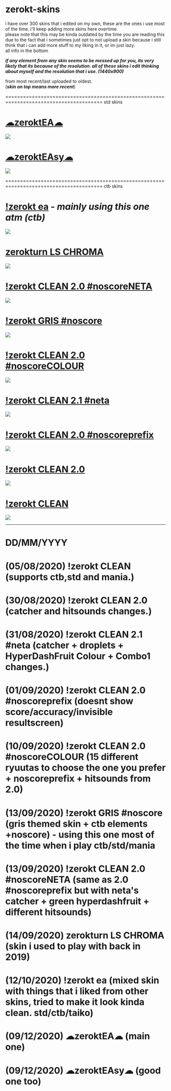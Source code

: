 # zerokt-skins
i have over 300 skins that i edited on my own, these are the ones i use most of the time. 
i'll keep adding more skins here overtime.                                                                                                                                                                                                                                                                                                              
please note that this may be kinda outdated by the time you are reading this due to the fact that i sometimes just opt to not upload a skin because i still think that i can add more stuff to my liking in it, or im just lazy.                                                                                                                                 
all info in the bottom 

***if any element from any skin seems to be messed up for you,  its very likely that its because of the resolution. all of these skins i edit thinking about myself and the resolution that i use. (1440x900)***

from most recent/last uploaded to oldest.                                                                                                                                        
(***skin on top means more recent***)

=======================================================================================
std skins

# [☁zeroktEA☁](https://drive.google.com/file/d/1sWBiupwoubhWH9jRXu3ZG9lt0BjOEbtc/view?usp=sharing)
![](https://imgur.com/ZChXSVx.png)

# [☁zeroktEAsy☁](https://drive.google.com/file/d/1GevMAoMCFdEjJXhYWqLrjQg2jL-1Umpp/view?usp=sharing)
![](https://imgur.com/mImLzoM.png)

=======================================================================================
ctb skins

# [!zerokt ea](https://drive.google.com/file/d/1WNxnbYrUMYaBb6Xxo_cMag6nAGBt_7BG/view?usp=sharing) - ***mainly using this  one atm (ctb)***
![](https://imgur.com/rIj9bxo.png)

# [zerokturn LS CHROMA](https://drive.google.com/file/d/1uKDhFbf6dygI45c7_iePCTeNVY5kkMPa/view) 
![](https://imgur.com/SunfT2T.png)

# [!zerokt CLEAN 2.0 #noscoreNETA](https://drive.google.com/file/d/1aUwZJyTmHhG2LLj2Q7305vZE4aenmDc2/view?usp=sharing) 
![](https://imgur.com/j1yUg1j.png)

# [!zerokt GRIS #noscore](https://drive.google.com/file/d/1WLc6xKZOzaO3yH2QJpMcq-EYjDkZlrSq/view?usp=sharing)  
![](https://imgur.com/Ud8j54w.png)

# [!zerokt CLEAN 2.0 #noscoreCOLOUR](https://drive.google.com/file/d/1LJHZBPh7_mbTRAAlq8FMrwPjM7Te-6gi/view?usp=sharing) 
![](https://imgur.com/6mufbK5.png)

# [!zerokt CLEAN 2.1 #neta](https://drive.google.com/file/d/13s5WTBZSMADaPJwkZRpTshhqW7mv_Ltn/view?usp=sharing) 
![](https://imgur.com/tYFym7N.png)

# [!zerokt CLEAN 2.0 #noscoreprefix](https://drive.google.com/file/d/16MJY0sJdU5826tRnFDEcX9_ec2Kz5XwG/view?usp=sharing) 
![](https://imgur.com/lkSmlGG.png)

# [!zerokt CLEAN 2.0](https://drive.google.com/file/d/1s_ZxLAJIi-x8wd42UzFIBwg28T0TSs67/view?usp=sharing) 
![](https://imgur.com/xQBn4Xd.png)

# [!zerokt CLEAN](https://drive.google.com/file/d/1H8QpSHZbAfcKJi8TzOI-OldjuHirLMOp/view?usp=sharing)
![](https://imgur.com/1CByTJX.png)


---------------------------------------------------------------------------------------------------------------------------------------------------------------------------------
#  DD/MM/YYYY
# (05/08/2020) !zerokt CLEAN (supports ctb,std and mania.)
# (30/08/2020) !zerokt CLEAN 2.0 (catcher and hitsounds changes.)
# (31/08/2020) !zerokt CLEAN 2.1 #neta (catcher + droplets + HyperDashFruit Colour + Combo1 changes.)
# (01/09/2020) !zerokt CLEAN 2.0 #noscoreprefix (doesnt show score/accuracy/invisible resultscreen)
# (10/09/2020) !zerokt CLEAN 2.0 #noscoreCOLOUR (15 different ryuutas to choose the one you prefer + noscoreprefix + hitsounds from 2.0)
# (13/09/2020) !zerokt GRIS #noscore (gris themed skin + ctb elements +noscore) -  using this one most of the time when i play ctb/std/mania
# (13/09/2020) !zerokt CLEAN 2.0 #noscoreNETA (same as 2.0 #noscoreprefix but with neta's catcher + green hyperdashfruit + different hitsounds)
# (14/09/2020) zerokturn LS CHROMA (skin i used to play with back in 2019) 
# (12/10/2020) !zerokt ea (mixed skin with things that i liked from other skins, tried to make it look kinda clean. std/ctb/taiko)
# (09/12/2020) ☁zeroktEA☁  (main one)
# (09/12/2020) ☁zeroktEAsy☁ (good one too)
